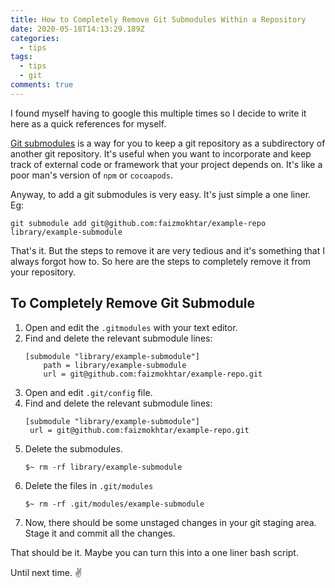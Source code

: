 ```yaml
---
title: How to Completely Remove Git Submodules Within a Repository
date: 2020-05-18T14:13:29.189Z
categories:
  - tips
tags:
  - tips
  - git
comments: true
---
```

I found myself having to google this multiple times so I decide to write it here as a quick references for myself.

[Git submodules][1] is a way for you to keep a git repository as a subdirectory of another git repository. It's useful when you want to incorporate and keep track of external code or framework that your project depends on. It's like a poor man's version of `npm` or `cocoapods`.

Anyway, to add a git submodules is very easy. It's just simple a one liner. Eg:

```bash/shell
git submodule add git@github.com:faizmokhtar/example-repo library/example-submodule
```

That's it. But the steps to remove it are very tedious and it's something that I always forgot how to. So here are the steps to completely remove it from your repository.

## To Completely Remove Git Submodule

1. Open and edit the `.gitmodules` with your text editor.
2. Find and delete the relevant submodule lines:
   ```git
   [submodule "library/example-submodule"]
       path = library/example-submodule
       url = git@github.com:faizmokhtar/example-repo.git
   ```
3. Open and edit `.git/config` file.
4. Find and delete the relevant submodule lines:
   ```git
   [submodule "library/example-submodule"]
	url = git@github.com:faizmokhtar/example-repo.git
   ```
5. Delete the submodules.
   ```bash/shell
   $~ rm -rf library/example-submodule
   ```
6. Delete the files in `.git/modules`
   ```bash/shell
   $~ rm -rf .git/modules/example-submodule
   ```
7. Now, there should be some unstaged changes in your git staging area. Stage it and commit all the changes.

That should be it. Maybe you can turn this into a one liner bash script. 

Until next time. ✌️


[1]:https://github.blog/2016-02-01-working-with-submodules/

